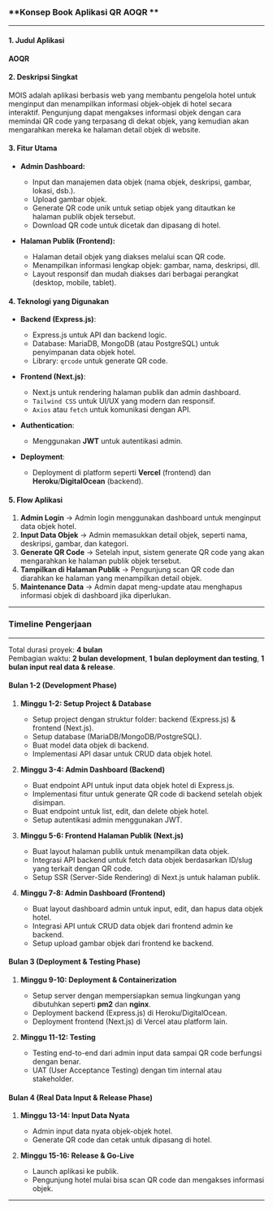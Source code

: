 
### **Konsep Book Aplikasi QR AOQR **
---

#### 1. **Judul Aplikasi**
**AOQR**

#### 2. **Deskripsi Singkat**
MOIS adalah aplikasi berbasis web yang membantu pengelola hotel untuk menginput dan menampilkan informasi objek-objek di hotel secara interaktif. Pengunjung dapat mengakses informasi objek dengan cara memindai QR code yang terpasang di dekat objek, yang kemudian akan mengarahkan mereka ke halaman detail objek di website.

#### 3. **Fitur Utama**
- **Admin Dashboard:**
  - Input dan manajemen data objek (nama objek, deskripsi, gambar, lokasi, dsb.).
  - Upload gambar objek.
  - Generate QR code unik untuk setiap objek yang ditautkan ke halaman publik objek tersebut.
  - Download QR code untuk dicetak dan dipasang di hotel.
  
- **Halaman Publik (Frontend):**
  - Halaman detail objek yang diakses melalui scan QR code.
  - Menampilkan informasi lengkap objek: gambar, nama, deskripsi, dll.
  - Layout responsif dan mudah diakses dari berbagai perangkat (desktop, mobile, tablet).

#### 4. **Teknologi yang Digunakan**
- **Backend (Express.js)**:
  - Express.js untuk API dan backend logic.
  - Database: MariaDB, MongoDB (atau PostgreSQL) untuk penyimpanan data objek hotel.
  - Library: `qrcode` untuk generate QR code.
  
- **Frontend (Next.js)**:
  - Next.js untuk rendering halaman publik dan admin dashboard.
  - `Tailwind CSS` untuk UI/UX yang modern dan responsif.
  - `Axios` atau `fetch` untuk komunikasi dengan API.

- **Authentication**: 
  - Menggunakan **JWT** untuk autentikasi admin.

- **Deployment**:
  - Deployment di platform seperti **Vercel** (frontend) dan **Heroku**/**DigitalOcean** (backend).

#### 5. **Flow Aplikasi**
1. **Admin Login** → Admin login menggunakan dashboard untuk menginput data objek hotel.
2. **Input Data Objek** → Admin memasukkan detail objek, seperti nama, deskripsi, gambar, dan kategori.
3. **Generate QR Code** → Setelah input, sistem generate QR code yang akan mengarahkan ke halaman publik objek tersebut.
4. **Tampilkan di Halaman Publik** → Pengunjung scan QR code dan diarahkan ke halaman yang menampilkan detail objek.
5. **Maintenance Data** → Admin dapat meng-update atau menghapus informasi objek di dashboard jika diperlukan.

---

### **Timeline Pengerjaan**
---

Total durasi proyek: **4 bulan**  
Pembagian waktu: **2 bulan development**, **1 bulan deployment dan testing**, **1 bulan input real data & release**.

#### **Bulan 1-2 (Development Phase)**
1. **Minggu 1-2: Setup Project & Database**
   - Setup project dengan struktur folder: backend (Express.js) & frontend (Next.js).
   - Setup database (MariaDB/MongoDB/PostgreSQL).
   - Buat model data objek di backend.
   - Implementasi API dasar untuk CRUD data objek hotel.

2. **Minggu 3-4: Admin Dashboard (Backend)**
   - Buat endpoint API untuk input data objek hotel di Express.js.
   - Implementasi fitur untuk generate QR code di backend setelah objek disimpan.
   - Buat endpoint untuk list, edit, dan delete objek hotel.
   - Setup autentikasi admin menggunakan JWT.
   
3. **Minggu 5-6: Frontend Halaman Publik (Next.js)**
   - Buat layout halaman publik untuk menampilkan data objek.
   - Integrasi API backend untuk fetch data objek berdasarkan ID/slug yang terkait dengan QR code.
   - Setup SSR (Server-Side Rendering) di Next.js untuk halaman publik.

4. **Minggu 7-8: Admin Dashboard (Frontend)**
   - Buat layout dashboard admin untuk input, edit, dan hapus data objek hotel.
   - Integrasi API untuk CRUD data objek dari frontend admin ke backend.
   - Setup upload gambar objek dari frontend ke backend.

#### **Bulan 3 (Deployment & Testing Phase)**
1. **Minggu 9-10: Deployment & Containerization**
   - Setup server dengan mempersiapkan semua lingkungan yang dibutuhkan seperti **pm2** dan **nginx**.
   - Deployment backend (Express.js) di Heroku/DigitalOcean.
   - Deployment frontend (Next.js) di Vercel atau platform lain.
   
2. **Minggu 11-12: Testing**
   - Testing end-to-end dari admin input data sampai QR code berfungsi dengan benar.
   - UAT (User Acceptance Testing) dengan tim internal atau stakeholder.

#### **Bulan 4 (Real Data Input & Release Phase)**
1. **Minggu 13-14: Input Data Nyata**
   - Admin input data nyata objek-objek hotel.
   - Generate QR code dan cetak untuk dipasang di hotel.

2. **Minggu 15-16: Release & Go-Live**
   - Launch aplikasi ke publik.
   - Pengunjung hotel mulai bisa scan QR code dan mengakses informasi objek.

---
